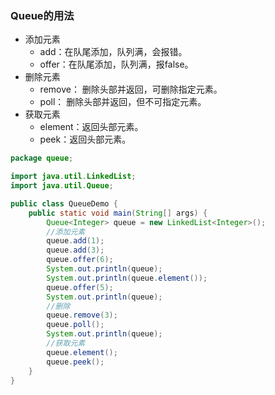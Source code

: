 ### Queue的用法

- 添加元素
  - add：在队尾添加，队列满，会报错。
  - offer：在队尾添加，队列满，报false。
- 删除元素
  - remove： 删除头部并返回，可删除指定元素。
  - poll： 删除头部并返回，但不可指定元素。
- 获取元素
  - element：返回头部元素。
  - peek：返回头部元素。

```java
package queue;

import java.util.LinkedList;
import java.util.Queue;

public class QueueDemo {
    public static void main(String[] args) {
        Queue<Integer> queue = new LinkedList<Integer>();
        //添加元素
        queue.add(1);
        queue.add(3);
        queue.offer(6);
        System.out.println(queue);
        System.out.println(queue.element());
        queue.offer(5);
        System.out.println(queue);
        //删除
      	queue.remove(3);
        queue.poll();
        System.out.println(queue);
        //获取元素
        queue.element();
        queue.peek();
    }
}

```

